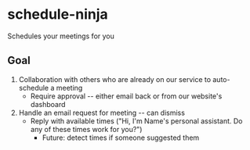 # schedule-ninja

Schedules your meetings for you

## Goal

1. Collaboration with others who are already on our service to auto-schedule a
   meeting
   - Require approval -- either email back or from our website's dashboard
2. Handle an email request for meeting -- can dismiss
   - Reply with available times ("Hi, I'm Name's personal assistant. Do any of
     these times work for you?")
     - Future: detect times if someone suggested them
